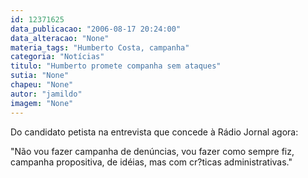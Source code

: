 ```yaml
---
id: 12371625
data_publicacao: "2006-08-17 20:24:00"
data_alteracao: "None"
materia_tags: "Humberto Costa, campanha"
categoria: "Notícias"
titulo: "Humberto promete companha sem ataques"
sutia: "None"
chapeu: "None"
autor: "jamildo"
imagem: "None"
---
```

<p>Do candidato petista na entrevista que concede &agrave; R&aacute;dio Jornal agora:</p>

<p>"N&atilde;o vou fazer campanha de den&uacute;ncias, vou fazer como sempre fiz, campanha propositiva, de id&eacute;ias, mas com cr?ticas administrativas."</p>
